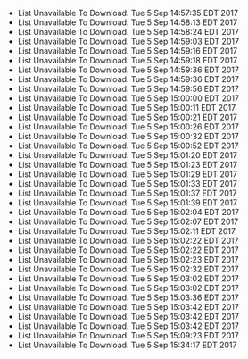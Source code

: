 *  List Unavailable To Download. Tue 5 Sep 14:57:35 EDT 2017
*  List Unavailable To Download. Tue 5 Sep 14:58:13 EDT 2017
*  List Unavailable To Download. Tue 5 Sep 14:58:24 EDT 2017
*  List Unavailable To Download. Tue 5 Sep 14:59:03 EDT 2017
*  List Unavailable To Download. Tue 5 Sep 14:59:16 EDT 2017
*  List Unavailable To Download. Tue 5 Sep 14:59:18 EDT 2017
*  List Unavailable To Download. Tue 5 Sep 14:59:36 EDT 2017
*  List Unavailable To Download. Tue 5 Sep 14:59:36 EDT 2017
*  List Unavailable To Download. Tue 5 Sep 14:59:56 EDT 2017
*  List Unavailable To Download. Tue 5 Sep 15:00:00 EDT 2017
*  List Unavailable To Download. Tue 5 Sep 15:00:11 EDT 2017
*  List Unavailable To Download. Tue 5 Sep 15:00:21 EDT 2017
*  List Unavailable To Download. Tue 5 Sep 15:00:26 EDT 2017
*  List Unavailable To Download. Tue 5 Sep 15:00:32 EDT 2017
*  List Unavailable To Download. Tue 5 Sep 15:00:52 EDT 2017
*  List Unavailable To Download. Tue 5 Sep 15:01:20 EDT 2017
*  List Unavailable To Download. Tue 5 Sep 15:01:23 EDT 2017
*  List Unavailable To Download. Tue 5 Sep 15:01:29 EDT 2017
*  List Unavailable To Download. Tue 5 Sep 15:01:33 EDT 2017
*  List Unavailable To Download. Tue 5 Sep 15:01:37 EDT 2017
*  List Unavailable To Download. Tue 5 Sep 15:01:39 EDT 2017
*  List Unavailable To Download. Tue 5 Sep 15:02:04 EDT 2017
*  List Unavailable To Download. Tue 5 Sep 15:02:07 EDT 2017
*  List Unavailable To Download. Tue 5 Sep 15:02:11 EDT 2017
*  List Unavailable To Download. Tue 5 Sep 15:02:22 EDT 2017
*  List Unavailable To Download. Tue 5 Sep 15:02:22 EDT 2017
*  List Unavailable To Download. Tue 5 Sep 15:02:23 EDT 2017
*  List Unavailable To Download. Tue 5 Sep 15:02:32 EDT 2017
*  List Unavailable To Download. Tue 5 Sep 15:03:02 EDT 2017
*  List Unavailable To Download. Tue 5 Sep 15:03:02 EDT 2017
*  List Unavailable To Download. Tue 5 Sep 15:03:36 EDT 2017
*  List Unavailable To Download. Tue 5 Sep 15:03:42 EDT 2017
*  List Unavailable To Download. Tue 5 Sep 15:03:42 EDT 2017
*  List Unavailable To Download. Tue 5 Sep 15:03:42 EDT 2017
*  List Unavailable To Download. Tue 5 Sep 15:09:23 EDT 2017
*  List Unavailable To Download. Tue 5 Sep 15:34:17 EDT 2017
